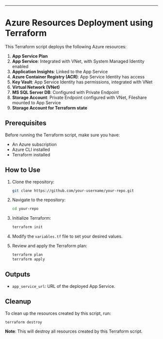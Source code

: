 ---

# Azure Resources Deployment using Terraform

This Terraform script deploys the following Azure resources:

1. **App Service Plan**
2. **App Service**: Integrated with VNet, with System Managed Identity enabled
3. **Application Insights**: Linked to the App Service
4. **Azure Container Registry (ACR)**: App Service Identity has access
5. **Key Vault**: App Service Identity has permissions, integrated with VNet
6. **Virtual Network (VNet)**
7. **MS SQL Server DB**: Configured with Private Endpoint
8. **Storage Account**: Private Endpoint configured with VNet, Fileshare mounted to App Service
9. **Storage Account for Terraform state**

## Prerequisites

Before running the Terraform script, make sure you have:

- An Azure subscription
- Azure CLI installed
- Terraform installed

## How to Use

1. Clone the repository:

   ```bash
   git clone https://github.com/your-username/your-repo.git
   ```

2. Navigate to the repository:

   ```bash
   cd your-repo
   ```

3. Initialize Terraform:

   ```bash
   terraform init
   ```

4. Modify the `variables.tf` file to set your desired values.

5. Review and apply the Terraform plan:

   ```bash
   terraform plan
   terraform apply
   ```

## Outputs

- `app_service_url`: URL of the deployed App Service.

## Cleanup

To clean up the resources created by this script, run:

```bash
terraform destroy
```

**Note**: This will destroy all resources created by this Terraform script.
